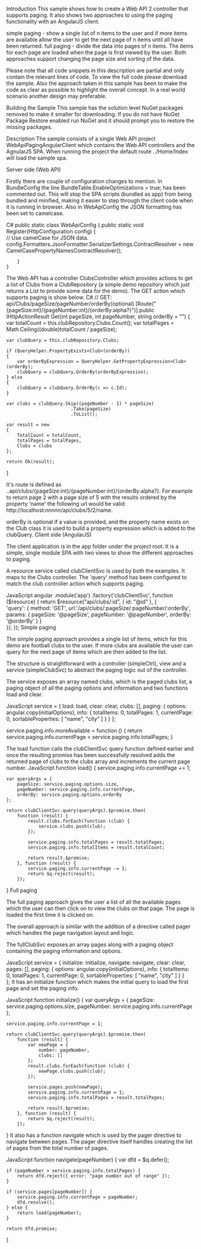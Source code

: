 Introduction
This sample shows how to create a Web API 2 controller that supports paging. It also shows two approaches to using the paging functionality with an AngularJS client.

simple paging - show a single list of n items to the user and if more items are available allow the user to get the next page of n items until all have been returned.
full paging - divide the data into pages of n items. The items for each page are loaded when the page is first viewed by the user.
Both approaches support changing the page size and sorting of the data.

Please note that all code snippets in this description are partial and only contain the relevant lines of code. To view the full code please download the sample. Also the approach taken in this sample has been to make the code as clear as possible to highlight the overall concept. In a real world scenario another design may preferable.

Building the Sample
This sample has the solution level NuGet packages removed to make it smaller for downloading. If you do not have NuGet Package Restore enabled run NuGet and it should prompt you to restore the missing packages.

Description
The sample consists of a single Web API project WebApiPagingAngularClient which contains the Web API controllers and the AgnularJS SPA. When running the project the default route ../Home/Index will load the sample spa. 

Server side (Web API)

Firstly there are couple of configuration changes to mention. In BundleConfig the line BundleTable.EnableOptimizations = true; has been commented out. This will stop the SPA scripts (bundled as app) from being bundled and minified, making it easier to step through the client code when it is running in browser. Also in WebApiConfig the JSON formatting has been set to camelcase.

C#
    public static class WebApiConfig 
    { 
        public static void Register(HttpConfiguration config) 
        {            
            // Use camelCase for JSON data. 
            config.Formatters.JsonFormatter.SerializerSettings.ContractResolver = new CamelCasePropertyNamesContractResolver(); 
 
        } 
    }
 
The Web API has a controller ClubsController which provides actions to get a list of Clubs from a ClubRepository (a simple demo repository which just returns a List<Club> to provide some data for the demo). The GET action which supports paging is show below.
C#
// GET: api/Clubs/pageSize/pageNumber/orderBy(optional) 
[Route("{pageSize:int}/{pageNumber:int}/{orderBy:alpha?}")] 
public IHttpActionResult Get(int pageSize, int pageNumber, string orderBy = "") 
{ 
    var totalCount = this.clubRepository.Clubs.Count(); 
    var totalPages = Math.Ceiling((double)totalCount / pageSize); 
 
    var clubQuery = this.clubRepository.Clubs; 
 
    if (QueryHelper.PropertyExists<Club>(orderBy)) 
    { 
        var orderByExpression = QueryHelper.GetPropertyExpression<Club>(orderBy); 
        clubQuery = clubQuery.OrderBy(orderByExpression); 
    } else 
    { 
        clubQuery = clubQuery.OrderBy(c => c.Id); 
    } 
 
    var clubs = clubQuery.Skip((pageNumber - 1) * pageSize)                             
                            .Take(pageSize)                 
                            .ToList(); 
 
    var result = new 
    { 
        TotalCount = totalCount, 
        totalPages = totalPages, 
        Clubs = clubs 
    }; 
 
    return Ok(result); 
}
 
It's route is defined as ..api/clubs/{pageSize:int}/{pageNumber:int}/{orderBy:alpha?}. For example to return page 2 with a page size of 5 with the results ordered by the property 'name' the following url would be valid: http://localhost:<em>nnnnn</em>/api/clubs/5/2/name.




orderBy is optional if a value is provided, and the property name exists on the Club class it is used to build a property expression which is added to the clubQuery.
Client side (AngularJS)

The client application is in the app folder under the project root. It is a simple, single module SPA with two views to show the different approaches to paging.



A resource service called clubClientSvc is used by both the examples. It maps to the Clubs controller. The 'query' method has been configured to match the club controller action which supports paging.

JavaScript
angular 
    .module('app') 
    .factory('clubClientSvc', function ($resource) { 
        return $resource("api/clubs/:id", 
            { id: "@id" }, 
            {                   
                'query': { 
                    method: 'GET', 
                    url:'/api/clubs/:pageSize/:pageNumber/:orderBy', 
                    params: { pageSize: '@pageSize', pageNumber: '@pageNumber', orderBy: '@orderBy' } 
                }  
        }); 
    });
Simple paging

The simple paging approach provides a single list of items, which for this demo are football clubs to the user. If more clubs are available the user can query for the next page of items which are then added to the list.



The structure is straightforward with a controller (simpleCtrl), view and a service (simpleClubSvc) to abstract the paging logic out of the controller. 



The service exposes an array named clubs, which is the paged clubs list, a paging object of all the paging options and information and two functions load and clear.

JavaScript
service = { 
    load: load, 
    clear: clear, 
    clubs: [], 
    paging: { 
        options: angular.copy(initialOptions), 
        info: { 
            totalItems: 0, 
            totalPages: 1, 
            currentPage: 0, 
            sortableProperties: [ 
            "name", 
            "city" 
            ] 
        } 
    } 
}; 
 
service.paging.info.moreAvailable = function () { 
    return service.paging.info.currentPage < service.paging.info.totalPages; 
}
 
The load function calls the clubClientSvc query function defined earlier and once the resulting promise has been successfully resolved adds the returned page of clubs to the clubs array and increments the current page number.
JavaScript
function load() { 
    service.paging.info.currentPage += 1; 
 
    var queryArgs = { 
        pageSize: service.paging.options.size, 
        pageNumber: service.paging.info.currentPage, 
        orderBy: service.paging.options.orderBy 
    }; 
 
    return clubClientSvc.query(queryArgs).$promise.then( 
        function (result) {                     
            result.clubs.forEach(function (club) {                          
                service.clubs.push(club); 
            }); 
 
            service.paging.info.totalPages = result.totalPages; 
            service.paging.info.totalItems = result.totalCount; 
 
            return result.$promise; 
        }, function (result) { 
            service.paging.info.currentPage -= 1; 
            return $q.reject(result); 
        }); 
}
Full paging

The full paging approach gives the user a list of all the available pages which the user can then click on to view the clubs on that page. The page is loaded the first time it is clicked on.



The overall approach is similar with the addition of a directive called pager which handles the page navigation layout and logic.



The fullClubSvc exposes an array pages along with a paging object containing the paging information and options. 

JavaScript
service = { 
    initialize: initialize, 
    navigate: navigate, 
    clear: clear, 
    pages: [], 
    paging: { 
        options: angular.copy(initialOptions), 
        info: { 
            totalItems: 0, 
            totalPages: 1, 
            currentPage: 0, 
            sortableProperties: [ 
            "name", 
            "city" 
            ] 
        } 
    }                        
};
 It has an initialize function which makes the initial query to load the first page and set the paging info.

JavaScript
function initialize() { 
    var queryArgs = { 
        pageSize: service.paging.options.size, 
        pageNumber: service.paging.info.currentPage 
    }; 
 
    service.paging.info.currentPage = 1; 
 
    return clubClientSvc.query(queryArgs).$promise.then( 
        function (result) { 
            var newPage = { 
                number: pageNumber, 
                clubs: [] 
            }; 
            result.clubs.forEach(function (club) { 
                newPage.clubs.push(club); 
            }); 
 
            service.pages.push(newPage); 
            service.paging.info.currentPage = 1; 
            service.paging.info.totalPages = result.totalPages; 
 
            return result.$promise; 
        }, function (result) { 
            return $q.reject(result); 
        }); 
}
It also has a function navigate which is used by the pager directive to navigate between pages. The pager directive itself handles creating the list of pages from the total number of pages.

JavaScript
function navigate(pageNumber) { 
    var dfd = $q.defer(); 
 
    if (pageNumber > service.paging.info.totalPages) {                
        return dfd.reject({ error: "page number out of range" }); 
    } 
 
    if (service.pages[pageNumber]) { 
        service.paging.info.currentPage = pageNumber; 
        dfd.resolve(); 
    } else { 
        return load(pageNumber); 
    } 
 
    return dfd.promise; 
}
